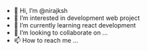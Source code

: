 - 👋 Hi, I’m @nirajksh
- 👀 I’m interested in development web project
- 🌱 I’m currently learning react development
- 💞️ I’m looking to collaborate on ...
- 📫 How to reach me ...

<!---
nirajksh/nirajksh is a ✨ special ✨ repository because its `README.md` (this file) appears on your GitHub profile.
You can click the Preview link to take a look at your changes.
--->
